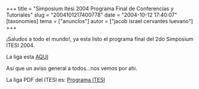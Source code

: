 +++
title = "Simposium Itesi 2004 Programa Final de Conferencias y Tutoriales"
slug = "2004101217400778"
date = "2004-10-12 17:40:07"
[taxonomies]
tema = ["anuncios"]
autor = ["jacob israel cervantes luevano"]
+++

¡Saludos a todo el mundo!, ya esta listo el programa final del 2do
Simposium ITESI 2004.

La liga esta [AQUI](http://www.expoautotransportebajio.com/jacob)  

Así que un aviso general a todos...nos vemos por ahi.

La liga PDF del ITESI es: [Programa
ITESI](http://www.itesi.edu.mx/aviso2.htm)  

